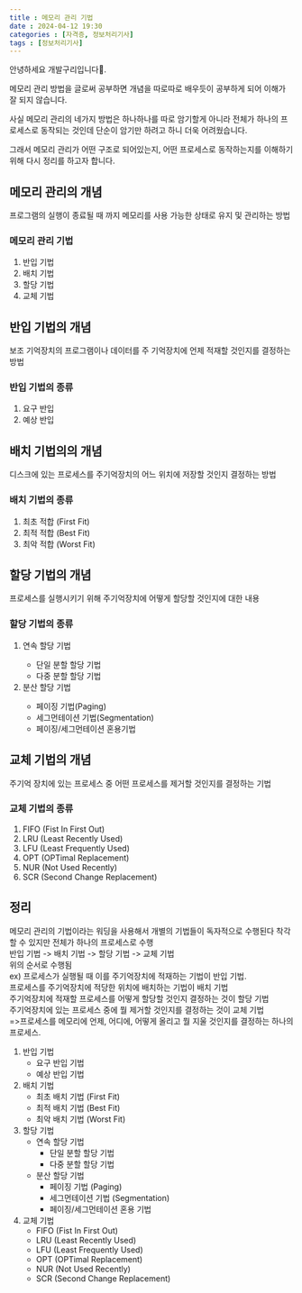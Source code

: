 ```yaml
---
title : 메모리 관리 기법
date : 2024-04-12 19:30
categories : [자격증, 정보처리기사]
tags : [정보처리기사]
---
```


안녕하세요 개발구리입니다🐸.

메모리 관리 방법을 글로써 공부하면 개념을 따로따로 배우듯이 공부하게 되어 이해가 잘 되지 않습니다.

사실 메모리 관리의 네가지 방법은 하나하나를 따로 암기할게 아니라 전체가 하나의 프로세스로 동작되는 것인데 단순이 암기만 하려고 하니 더욱 어려웠습니다.

그래서 메모리 관리가 어떤 구조로 되어있는지, 어떤 프로세스로 동작하는지를 이해하기 위해 다시 정리를 하고자 합니다.

<h2 id="memoryManagementConcept">메모리 관리의 개념</h2>
프로그램의 실행이 종료될 때 까지 메모리를 사용 가능한 상태로 유지 및 관리하는 방법
<h3 id="memoryManagementList">메모리 관리 기법</h3>
<ol>
    <li>반입 기법</li>
    <li>배치 기법</li>
    <li>할당 기법</li>
    <li>교체 기법</li>
</ol>
<h2 id="fetchConcept">반입 기법의 개념</h2>
보조 기억장치의 프로그램이나 데이터를 주 기억장치에 언제 적재할 것인지를 결정하는 방법
<h3 id="fetchList">반입 기법의 종류</h3>
<ol>
    <li>요구 반입</li>
    <li>예상 반입</li>
</ol>
<h2 id="placementConcept">배치 기법의의 개념</h2>
디스크에 있는 프로세스를 주기억장치의 어느 위치에 저장할 것인지 결정하는 방법
<h3 id="placementList">배치 기법의 종류</h3>
<ol>
    <li>최초 적합 (First Fit)</li>
    <li>최적 적합 (Best Fit)</li>
    <li>최악 적합 (Worst Fit)</li>
</ol>
<h2 id="allocationConcept">할당 기법의 개념</h2>
프로세스를 실행시키기 위해 주기억장치에 어떻게 할당할 것인지에 대한 내용
<h3 id="allocationList">할당 기법의 종류</h3>
<ol>
    <li>연속 할당 기법</li>
        <ul>
            <li>단일 분할 할당 기법</li>
            <li>다중 분할 할당 기법</li>
        </ul>
    <li>분산 할당 기법</li>
        <ul>
            <li>페이징 기법(Paging)</li>
            <li>세그먼테이션 기법(Segmentation)</li>
            <li>페이징/세그먼테이션 혼용기법</li>
        </ul>
</ol>
<h2 id="replacementConcept">교체 기법의 개념</h2>
주기억 장치에 있는 프로세스 중 어떤 프로세스를 제거할 것인지를 결정하는 기법
<h3 id="replacementList">교체 기법의 종류</h3>
<ol>
    <li>FIFO (Fist In First Out)</li>
    <li>LRU (Least Recently Used)</li>
    <li>LFU (Least Frequently Used)</li>
    <li>OPT (OPTimal Replacement)</li>
    <li>NUR (Not Used Recently)</li>
    <li>SCR (Second Change Replacement)</li>
</ol>
<h2 id="summary">정리</h2>
메모리 관리의 기법이라는 워딩을 사용해서 개별의 기법들이 독자적으로 수행된다 착각할 수 있지만 전체가 하나의 프로세스로 수행<br>
반입 기법 -> 배치 기법 -> 할당 기법 -> 교체 기법<br>
위의 순서로 수행됨<br>
ex) 프로세스가 실행될 때 이를 주기억장치에 적재하는 기법이 반입 기법.<br>
프로세스를 주기억장치에 적당한 위치에 배치하는 기법이 배치 기법<br>
주기억장치에 적재할 프로세스를 어떻게 할당할 것인지 결정하는 것이 할당 기법<br>
주기억장치에 있는 프로세스 중에 뭘 제거할 것인지를 결정하는 것이 교체 기법<br>
=>프로세스를 메모리에 언제, 어디에, 어떻게 올리고 뭘 지울 것인지를 결정하는 하나의 프로세스.
<ol>
    <li>
        반입 기법
        <ul>
            <li>요구 반입 기법</li>
            <li>예상 반입 기법</li>
        </ul>
    </li>
    <li>
        배치 기법
        <ul>
            <li>최초 배치 기법 (First Fit)</li>
            <li>최적 배치 기법 (Best Fit)</li>
            <li>최악 배치 기법 (Worst Fit)</li>
        </ul>
    </li>
    <li>
        할당 기법
        <ul>
            <li>
                연속 할당 기법
                <ul>
                    <li>단일 분할 할당 기법</li>
                    <li>다중 분할 할당 기법</li>
                </ul>
            </li>
            <li>
                분산 할당 기법
                <ul>
                    <li>페이징 기법 (Paging)</li>
                    <li>세그먼테이션 기법 (Segmentation)</li>
                    <li>페이징/세그먼테이션 혼용 기법</li>
                </ul>
            </li>
        </ul>
    </li>
    <li>
        교체 기법
        <ul>
            <li>FIFO (Fist In First Out)</li>
            <li>LRU (Least Recently Used)</li>
            <li>LFU (Least Frequently Used)</li>
            <li>OPT (OPTimal Replacement)</li>
            <li>NUR (Not Used Recently)</li>
            <li>SCR (Second Change Replacement)</li>
        </ul>
    </li>
</ol>